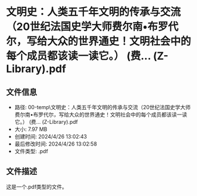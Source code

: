 ﻿# 文明史：人类五千年文明的传承与交流（20世纪法国史学大师费尔南•布罗代尔，写给大众的世界通史！文明社会中的每个成员都该读一读它。） (费... (Z-Library).pdf

## 文件信息
- 路径: 00-temp\文明史：人类五千年文明的传承与交流（20世纪法国史学大师费尔南•布罗代尔，写给大众的世界通史！文明社会中的每个成员都该读一读它。） (费... (Z-Library).pdf
- 大小: 7.97 MB
- 创建时间: 2024/4/26 13:02:43
- 最后修改时间: 2024/4/26 13:02:58
- 文件类型: .pdf

## 文件描述
这是一个.pdf类型的文件。

